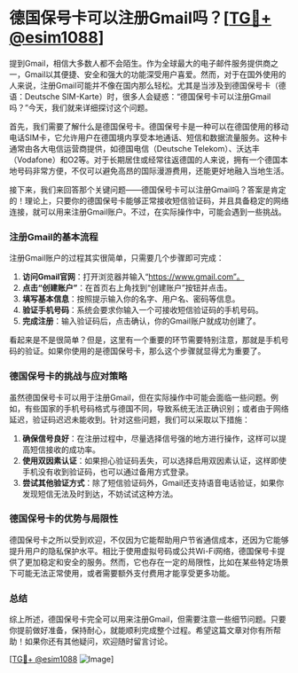 # 德国保号卡可以注册Gmail吗？[[TG💪+ @esim1088](https://t.me/s/esim1088)]

提到Gmail，相信大多数人都不会陌生。作为全球最大的电子邮件服务提供商之一，Gmail以其便捷、安全和强大的功能深受用户喜爱。然而，对于在国外使用的人来说，注册Gmail可能并不像在国内那么轻松。尤其是当涉及到德国保号卡（德语：Deutsche SIM-Karte）时，很多人会疑惑：“德国保号卡可以注册Gmail吗？”今天，我们就来详细探讨这个问题。

首先，我们需要了解什么是德国保号卡。德国保号卡是一种可以在德国使用的移动电话SIM卡，它允许用户在德国境内享受本地通话、短信和数据流量服务。这种卡通常由各大电信运营商提供，如德国电信（Deutsche Telekom）、沃达丰（Vodafone）和O2等。对于长期居住或经常往返德国的人来说，拥有一个德国本地号码非常方便，不仅可以避免高昂的国际漫游费用，还能更好地融入当地生活。

接下来，我们来回答那个关键问题——德国保号卡可以注册Gmail吗？答案是肯定的！理论上，只要你的德国保号卡能够正常接收短信验证码，并且具备稳定的网络连接，就可以用来注册Gmail账户。不过，在实际操作中，可能会遇到一些挑战。

### 注册Gmail的基本流程

注册Gmail账户的过程其实很简单，只需要几个步骤即可完成：

1. **访问Gmail官网**：打开浏览器并输入“https://www.gmail.com”。
2. **点击“创建账户”**：在首页右上角找到“创建账户”按钮并点击。
3. **填写基本信息**：按照提示输入你的名字、用户名、密码等信息。
4. **验证手机号码**：系统会要求你输入一个可接收短信验证码的手机号码。
5. **完成注册**：输入验证码后，点击确认，你的Gmail账户就成功创建了。

看起来是不是很简单？但是，这里有一个重要的环节需要特别注意，那就是手机号码的验证。如果你使用的是德国保号卡，那么这个步骤就显得尤为重要了。

### 德国保号卡的挑战与应对策略

虽然德国保号卡可以用于注册Gmail，但在实际操作中可能会面临一些问题。例如，有些国家的手机号码格式与德国不同，导致系统无法正确识别；或者由于网络延迟，验证码迟迟未能收到。针对这些问题，我们可以采取以下措施：

1. **确保信号良好**：在注册过程中，尽量选择信号强的地方进行操作，这样可以提高短信接收的成功率。
2. **使用双因素认证**：如果担心验证码丢失，可以选择启用双因素认证，这样即使手机没有收到验证码，也可以通过备用方式登录。
3. **尝试其他验证方式**：除了短信验证码外，Gmail还支持语音电话验证，如果你发现短信无法及时到达，不妨试试这种方法。

### 德国保号卡的优势与局限性

德国保号卡之所以受到欢迎，不仅因为它能帮助用户节省通信成本，还因为它能够提升用户的隐私保护水平。相比于使用虚拟号码或公共Wi-Fi网络，德国保号卡提供了更加稳定和安全的服务。然而，它也存在一定的局限性，比如在某些特定场景下可能无法正常使用，或者需要额外支付费用才能享受更多功能。

### 总结

综上所述，德国保号卡完全可以用来注册Gmail，但需要注意一些细节问题。只要你提前做好准备，保持耐心，就能顺利完成整个过程。希望这篇文章对你有所帮助！如果你还有其他疑问，欢迎随时留言讨论。

[[TG💪+ @esim1088](https://t.me/s/esim1088) ![Image](https://i.postimg.cc/4NQfJmqS/Snipaste-2025-05-13-00-14-12.png)]